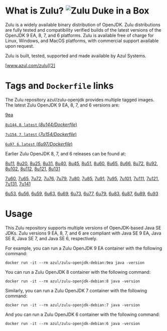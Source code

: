 What is Zulu? ![Zulu Duke in a Box][1]
======================================

Zulu is a widely available binary distribution of OpenJDK. Zulu distributions are fully tested and compatibility verified builds of the latest versions of the OpenJDK 9 EA, 8, 7, and 6 platforms. Zulu is available free of charge for Linux, Windows, and MacOS platforms, with commercial support available upon request.

Zulu is built, tested, supported and made available by Azul Systems.

[www.azul.com/zulu][2]

Tags and `Dockerfile` links
===========================

The Zulu repository azul/zulu-openjdk provides multiple tagged images. The latest Zulu OpenJDK 9 EA, 8, 7, and 6 versions are:

[9ea][55]

[`8u144`, `8`, `latest` (*8u144/Dockerfile*)][38]

[`7u154`, `7`, `latest` (*7u154/Dockerfile*)][23]

[`6u97`, `6`, `latest` (*6u97/Dockerfile*)][10]

Earlier Zulu OpenJDK 8, 7, and 6 releases can be found at:

[8u11][39], [8u20][40], [8u25][41], [8u31][42], [8u40][43], [8u45][44], [8u51][45], [8u60][46], [8u65][47], [8u66][48], [8u72][49], [8u92][50], [8u102][51], [8u112][52], [8u121][53], [8u131][54]

[7u60][24], [7u65][25], [7u72][26], [7u76][27], [7u79][28], [7u80][29], [7u85][30], [7u91][31], [7u95][32], [7u101][33], [7u111][34], [7u121][35], [7u131][36], [7u141][37]

[6u53][11], [6u56][12], [6u59][13], [6u63][14], [6u69][15], [6u73][16], [6u77][17], [6u79][18], [6u83][19], [6u87][20], [6u89][21], [6u93][22]

Usage
=====

This Zulu repository supports multiple versions of OpenJDK-based Java SE JDKs. Zulu versions 9 EA, 8, 7, and 6 are compliant with Java SE 9 EA, Java SE 8, Java SE 7, and Java SE 6, respectively.

For example, you can run a Zulu OpenJDK 9 EA container with the following command:

    docker run -it --rm azul/zulu-openjdk-debian:9ea java -version

You can run a Zulu OpenJDK 8 container with the following command:

    docker run -it --rm azul/zulu-openjdk-debian:8 java -version

Similarly, you can run a Zulu OpenJDK 7 container with the following command:

    docker run -it --rm azul/zulu-openjdk-debian:7 java -version

And you can run a Zulu OpenJDK 6 container with the following command:

    docker run -it --rm azul/zulu-openjdk-debian:6 java -version


  [1]: http://www.azulsystems.com/sites/default/files//ZuluDocker60.gif
  [2]: http://www.azul.com/zulu
  [10]: https://github.com/zulu-openjdk/zulu-openjdk/blob/master/debian/6u97-6.17.0.1/Dockerfile
  [11]: https://github.com/zulu-openjdk/zulu-openjdk/blob/master/debian/6u53-6.5.0.2/Dockerfile
  [12]: https://github.com/zulu-openjdk/zulu-openjdk/blob/master/debian/6u56-6.6.0.1/Dockerfile
  [13]: https://github.com/zulu-openjdk/zulu-openjdk/blob/master/debian/6u59-6.7.0.2/Dockerfile
  [14]: https://github.com/zulu-openjdk/zulu-openjdk/blob/master/debian/6u63-6.8.0.1/Dockerfile
  [15]: https://github.com/zulu-openjdk/zulu-openjdk/blob/master/debian/6u69-6.9.0.3/Dockerfile
  [16]: https://github.com/zulu-openjdk/zulu-openjdk/blob/master/debian/6u73-6.10.0.3/Dockerfile
  [17]: https://github.com/zulu-openjdk/zulu-openjdk/blob/master/debian/6u77-6.11.0.2/Dockerfile
  [18]: https://github.com/zulu-openjdk/zulu-openjdk/blob/master/debian/6u79-6.12.0.2/Dockerfile
  [19]: https://github.com/zulu-openjdk/zulu-openjdk/blob/master/debian/6u83-6.13.0.3/Dockerfile
  [20]: https://github.com/zulu-openjdk/zulu-openjdk/blob/master/debian/6u87-6.14.0.1/Dockerfile
  [21]: https://github.com/zulu-openjdk/zulu-openjdk/blob/master/debian/6u89-6.15.0.1/Dockerfile
  [22]: https://github.com/zulu-openjdk/zulu-openjdk/blob/master/debian/6u93-6.16.0.1/Dockerfile
  [23]: https://github.com/zulu-openjdk/zulu-openjdk/blob/master/debian/7u154-7.20.0.3/Dockerfile
  [24]: https://github.com/zulu-openjdk/zulu-openjdk/blob/master/debian/7u60-7.5.0.1/Dockerfile
  [25]: https://github.com/zulu-openjdk/zulu-openjdk/blob/master/debian/7u65-7.6.0.1/Dockerfile
  [26]: https://github.com/zulu-openjdk/zulu-openjdk/blob/master/debian/7u72-7.7.0.1/Dockerfile
  [27]: https://github.com/zulu-openjdk/zulu-openjdk/blob/master/debian/7u76-7.8.0.3/Dockerfile
  [28]: https://github.com/zulu-openjdk/zulu-openjdk/blob/master/debian/7u79-7.9.0.2/Dockerfile
  [29]: https://github.com/zulu-openjdk/zulu-openjdk/blob/master/debian/7u80-7.10.0.1/Dockerfile
  [30]: https://github.com/zulu-openjdk/zulu-openjdk/blob/master/debian/7u85-7.11.0.3/Dockerfile
  [31]: https://github.com/zulu-openjdk/zulu-openjdk/blob/master/debian/7u91-7.12.0.3/Dockerfile
  [32]: https://github.com/zulu-openjdk/zulu-openjdk/blob/master/debian/7u95-7.13.0.1/Dockerfile
  [33]: https://github.com/zulu-openjdk/zulu-openjdk/blob/master/debian/7u101-7.14.0.5/Dockerfile
  [34]: https://github.com/zulu-openjdk/zulu-openjdk/blob/master/debian/7u111-7.15.0.1/Dockerfile
  [35]: https://github.com/zulu-openjdk/zulu-openjdk/blob/master/debian/7u121-7.16.0.1/Dockerfile
  [36]: https://github.com/zulu-openjdk/zulu-openjdk/blob/master/debian/7u131-7.17.0.5/Dockerfile
  [37]: https://github.com/zulu-openjdk/zulu-openjdk/blob/master/debian/7u141-7.18.0.3/Dockerfile
  [38]: https://github.com/zulu-openjdk/zulu-openjdk/blob/master/debian/8u144-8.23.0.3/Dockerfile
  [39]: https://github.com/zulu-openjdk/zulu-openjdk/blob/master/debian/8u11-8.2.0.1/Dockerfile
  [40]: https://github.com/zulu-openjdk/zulu-openjdk/blob/master/debian/8u20-8.3.0.1/Dockerfile
  [41]: https://github.com/zulu-openjdk/zulu-openjdk/blob/master/debian/8u25-8.4.0.1/Dockerfile
  [42]: https://github.com/zulu-openjdk/zulu-openjdk/blob/master/debian/8u31-8.5.0.1/Dockerfile
  [43]: https://github.com/zulu-openjdk/zulu-openjdk/blob/master/debian/8u40-8.6.0.1/Dockerfile
  [44]: https://github.com/zulu-openjdk/zulu-openjdk/blob/master/debian/8u45-8.7.0.5/Dockerfile
  [45]: https://github.com/zulu-openjdk/zulu-openjdk/blob/master/debian/8u51-8.8.0.3/Dockerfile
  [46]: https://github.com/zulu-openjdk/zulu-openjdk/blob/master/debian/8u60-8.9.0.4/Dockerfile
  [47]: https://github.com/zulu-openjdk/zulu-openjdk/blob/master/debian/8u65-8.10.0.1/Dockerfile
  [48]: https://github.com/zulu-openjdk/zulu-openjdk/blob/master/debian/8u66-8.11.0.1/Dockerfile
  [49]: https://github.com/zulu-openjdk/zulu-openjdk/blob/master/debian/8u72-8.13.0.5/Dockerfile
  [50]: https://github.com/zulu-openjdk/zulu-openjdk/blob/master/debian/8u92-8.15.0.1/Dockerfile
  [51]: https://github.com/zulu-openjdk/zulu-openjdk/blob/master/debian/8u102-8.17.0.3/Dockerfile
  [52]: https://github.com/zulu-openjdk/zulu-openjdk/blob/master/debian/8u112-8.19.0.1/Dockerfile
  [53]: https://github.com/zulu-openjdk/zulu-openjdk/blob/master/debian/8u121-8.20.0.5/Dockerfile
  [54]: https://github.com/zulu-openjdk/zulu-openjdk/blob/master/debian/8u131-8.21.0.1/Dockerfile
  [55]: https://github.com/zulu-openjdk/zulu-openjdk/blob/master/debian/9-ea/Dockerfile